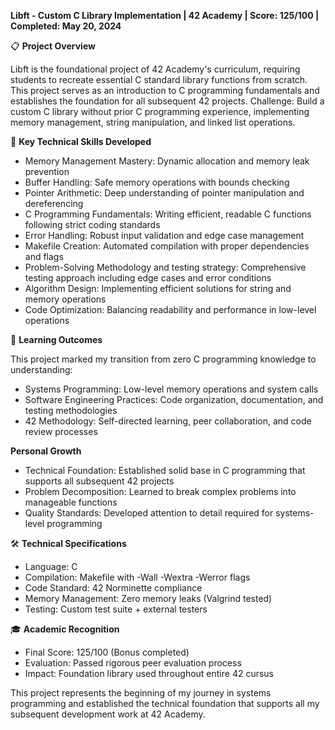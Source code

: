 **Libft - Custom C Library Implementation | 42 Academy | Score: 125/100 | Completed: May 20, 2024**

📋 **Project Overview**

Libft is the foundational project of 42 Academy's curriculum, requiring students to recreate essential C standard library functions from scratch. This project serves as an introduction to C programming fundamentals and establishes the foundation for all subsequent 42 projects.
Challenge: Build a custom C library without prior C programming experience, implementing memory management, string manipulation, and linked list operations.

🔧 **Key Technical Skills Developed**
- Memory Management Mastery: Dynamic allocation and memory leak prevention
- Buffer Handling: Safe memory operations with bounds checking
- Pointer Arithmetic: Deep understanding of pointer manipulation and dereferencing
- C Programming Fundamentals: Writing efficient, readable C functions following strict coding standards
- Error Handling: Robust input validation and edge case management
- Makefile Creation: Automated compilation with proper dependencies and flags
- Problem-Solving Methodology and testing strategy: Comprehensive testing approach including edge cases and error conditions
- Algorithm Design: Implementing efficient solutions for string and memory operations
- Code Optimization: Balancing readability and performance in low-level operations

🚀 **Learning Outcomes**

This project marked my transition from zero C programming knowledge to understanding:
- Systems Programming: Low-level memory operations and system calls
- Software Engineering Practices: Code organization, documentation, and testing methodologies
- 42 Methodology: Self-directed learning, peer collaboration, and code review processes

**Personal Growth**

- Technical Foundation: Established solid base in C programming that supports all subsequent 42 projects
- Problem Decomposition: Learned to break complex problems into manageable functions
- Quality Standards: Developed attention to detail required for systems-level programming

🛠️ **Technical Specifications**

- Language: C
- Compilation: Makefile with -Wall -Wextra -Werror flags
- Code Standard: 42 Norminette compliance
- Memory Management: Zero memory leaks (Valgrind tested)
- Testing: Custom test suite + external testers


🎓 **Academic Recognition**

- Final Score: 125/100 (Bonus completed)
- Evaluation: Passed rigorous peer evaluation process
- Impact: Foundation library used throughout entire 42 cursus

This project represents the beginning of my journey in systems programming and established the technical foundation that supports all my subsequent development work at 42 Academy.
